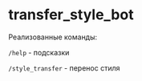 # transfer_style_bot

Реализованные команды:

`/help` - подсказки

`/style_transfer` - перенос стиля